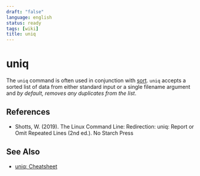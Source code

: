 ```yaml
---
draft: "false"
language: english
status: ready
tags: [wiki]
title: uniq
---
```


# uniq

The `uniq` command is often used in conjunction with [sort](sort.md). `uniq` accepts a sorted list of data from either standard input or a single filename argument and _by default, removes any duplicates from the list_.

## References

- Shotts, W. (2019). <span class="reference-title">The Linux Command Line: Redirection: uniq: Report or Omit Repeated Lines (2nd ed.)</span>. No Starch Press

## See Also

- [uniq: Cheatsheet](uniq-cheatsheet.md)
